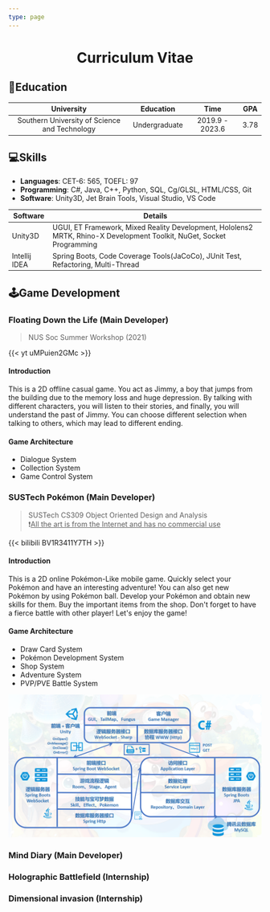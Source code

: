 ```yaml
---
type: page
---
```


# <center>Curriculum Vitae</center>

## 🏫Education

|                  University                   |   Education   |      Time       | GPA  |
| :-------------------------------------------: | :-----------: | :-------------: | ---- |
| Southern University of Science and Technology | Undergraduate | 2019.9 - 2023.6 | 3.78 |

## 💻Skills

- **Languages**: CET-6: 565, TOEFL: 97
- **Programming**: C\#, Java, C++, Python, SQL, Cg/GLSL, HTML/CSS, Git
- **Software**: Unity3D, Jet Brain Tools, Visual Studio, VS Code

| Software      | Details                                                      |
| ------------- | ------------------------------------------------------------ |
| Unity3D       | UGUI, ET Framework, Mixed Reality Development, Hololens2 MRTK, Rhino-X Development Toolkit, NuGet, Socket Programming |
| Intellij IDEA | Spring Boots, Code Coverage Tools(JaCoCo), JUnit Test, Refactoring, Multi-Thread |

## 🕹️Game Development

### Floating Down the Life (Main Developer)

> NUS Soc Summer Workshop (2021)

{{< yt uMPuien2GMc >}}

#### Introduction

This is a 2D offline casual game. You act as Jimmy, a boy that jumps from the building due to the memory loss and huge depression. By talking with different characters, you will listen to their stories, and finally, you will understand the past of Jimmy. You can choose different selection when talking to others, which may lead to different ending.

#### Game Architecture

- Dialogue System
- Collection System
- Game Control System

### SUSTech Pokémon (Main Developer)

> SUSTech CS309 Object Oriented Design and Analysis<br>❗<u>All the art is from the Internet and has no commercial use</u>

{{< bilibili BV1R3411Y7TH >}}

#### Introduction

This is a 2D online Pokémon-Like mobile game. Quickly select your Pokémon and have an interesting adventure! You can also get new Pokémon by using Pokémon ball. Develop your Pokémon and obtain new skills for them. Buy the important items from the shop. Don't forget to have a fierce battle with other player! Let's enjoy the game!

#### Game Architecture

- Draw Card System
- Pokémon Development System
- Shop System
- Adventure System
- PVP/PVE Battle System

![image-20220320230010660](_index/image-20220320230010660.png)

### Mind Diary (Main Developer)

### Holographic Battlefield (Internship)

### Dimensional invasion (Internship)

